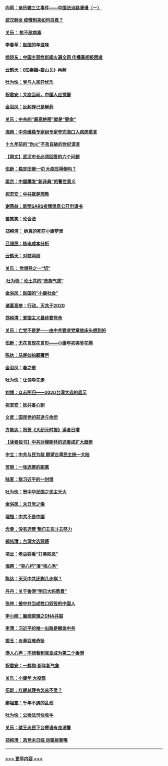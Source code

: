 #### [向莉：亲历建三江事件——中国法治路漫漫（ㄧ）](../pages/nsc993/n11827190.md?t=01290422) 
#### [武汉肺炎 疫情到来如何自救？](../pages/nsc993/n11827632.md?t=01290422) 
#### [关乐： 枪不敌病毒](../pages/nsc993/n11826746.md?t=01290422) 
#### [李春草：赵国的年滋味](../pages/nsc993/n11826321.md?t=01290422) 
#### [徐晓东：中国主观性新闻火遍全网 传播真相极困难](../pages/nsc993/n11826508.md?t=01290422) 
#### [云鹤天：《忆秦娥▪娄山关》再解](../pages/nsc993/n11824682.md?t=01290422) 
#### [吐为快：党与人民异忧乐](../pages/nsc993/n11824660.md?t=01290422) 
#### [祝君安：大疫当前，中国人应觉醒](../pages/nsc993/n11821946.md?t=01290422) 
#### [金浴凤：反躬罪己是解药](../pages/nsc993/n11820280.md?t=01290422) 
#### [关乐：中共的“最高绝密”就是“要命”](../pages/nsc993/n11816946.md?t=01290422) 
#### [海网：中央维稳专家组专家夸完海口入病房感言](../pages/nsc993/n11815138.md?t=01290422) 
#### [十九年前的“伪火”不攻自破的世纪谎言](../pages/nsc993/n11813238.md?t=01290422) 
#### [【网文】武汉市长必须回答的六个问题](../pages/nsc993/n11813848.md?t=01290422) 
#### [伍新：稳定压倒一切 大疫压得倒吗？](../pages/nsc993/n11812634.md?t=01290422) 
#### [梁京：中国爆发“新非典”的警世意义](../pages/nsc993/n11812554.md?t=01290422) 
#### [祝君安：中共就是邪教](../pages/nsc993/n11812431.md?t=01290422) 
#### [谢燕益：新型SARS疫情信息公开申请书](../pages/nsc993/n11808840.md?t=01290422) 
#### [蜀笑笑：论合法](../pages/nsc993/n11808064.md?t=01290422) 
#### [郑纯清： 她真的死在小康梦里](../pages/nsc993/n11806623.md?t=01290422) 
#### [吕锡民：核电成本分析](../pages/nsc993/n11806284.md?t=01290422) 
#### [云鹤天：对联两则](../pages/nsc993/n11805957.md?t=01290422) 
#### [关乐： 党领导之一“切”](../pages/nsc993/n11804505.md?t=01290422) 
#### [ 吐为快：论土共的“贵族气质”](../pages/nsc993/n11804490.md?t=01290422) 
#### [金浴凤：赵国的“小康社会”](../pages/nsc993/n11804452.md?t=01290422) 
#### [诸葛高参：行动，灭共于2020](../pages/nsc993/n11804120.md?t=01290422) 
#### [郑纯清：爱国主义最终要党命](../pages/nsc993/n11802197.md?t=01290422) 
#### [关乐：亡党不是梦——由中共要求党章放床头想到的](../pages/nsc993/n11802156.md?t=01290422) 
#### [伍新：无花言现花言形——小康年初哭吴花燕](../pages/nsc993/n11800044.md?t=01290422) 
#### [陈达：马屁似拍颠覆声](../pages/nsc993/n11800010.md?t=01290422) 
#### [金浴凤：春之歌](../pages/nsc993/n11797687.md?t=01290422) 
#### [吐为快：让领导先走](../pages/nsc993/n11797512.md?t=01290422) 
#### [刘博：众志所归——2020台湾大选的启示](../pages/nsc993/n11796878.md?t=01290422) 
#### [祝君安：妖共畜心剖](../pages/nsc993/n11794273.md?t=01290422) 
#### [文武：国民党的前途与命运](../pages/nsc993/n11794198.md?t=01290422) 
#### [方能达：祝贺《大纪元时报》读者日增](../pages/nsc993/n11793807.md?t=01290422) 
#### [【读者投书】中共对穆斯林的迫害成扩大趋势](../pages/nsc993/n11791371.md?t=01290422) 
#### [中立：中共与民为敌 期望台湾民主统一大陆](../pages/nsc993/n11790392.md?t=01290422) 
#### [苦胆：一张选票的距离](../pages/nsc993/n11788914.md?t=01290422) 
#### [陆客：致习近平的一封信](../pages/nsc993/n11788867.md?t=01290422) 
#### [吐为快：贺中华民国之民主光大](../pages/nsc993/n11788618.md?t=01290422) 
#### [金浴凤：末日党之像](../pages/nsc993/n11787475.md?t=01290422) 
#### [理悟：中共不是中国](../pages/nsc993/n11787463.md?t=01290422) 
#### [念贲：没有选票  我们去奋斗去努力](../pages/nsc993/n11787398.md?t=01290422) 
#### [郑纯清：台湾大选观感](../pages/nsc993/n11786210.md?t=01290422) 
#### [项云：老百姓看“打黑除恶”](../pages/nsc993/n11785398.md?t=01290422) 
#### [海网：“空心朽”演“核心秀”](../pages/nsc993/n11783874.md?t=01290422) 
#### [陈达：天灭中共还剩几步棋？](../pages/nsc993/n11783719.md?t=01290422) 
#### [丹丹：关于香港“明日大屿愿景”](../pages/nsc993/n11783273.md?t=01290422) 
#### [张林：被中共当成牲口奴役的中国人](../pages/nsc993/n11782397.md?t=01290422) 
#### [李小刚：脑控原理之DNA共振](../pages/nsc993/n11780962.md?t=01290422) 
#### [李清：习近平的唯一出路是解体中共](../pages/nsc993/n11780866.md?t=01290422) 
#### [振玉：炎黄巨难奇耻](../pages/nsc993/n11779632.md?t=01290422) 
#### [港人心声：不想看到宝岛成为第二个香港](../pages/nsc993/n11778817.md?t=01290422) 
#### [祝君安：一剪梅‧新年新气象](../pages/nsc993/n11776340.md?t=01290422) 
#### [关乐：小康年 大役现](../pages/nsc993/n11774213.md?t=01290422) 
#### [伍新：红朝总理令怎总不灵？](../pages/nsc993/n11770813.md?t=01290422) 
#### [廖祖笙：千年不遇的乱政](../pages/nsc993/n11770373.md?t=01290422) 
#### [吐为快：公检法司快收手](../pages/nsc993/n11770359.md?t=01290422) 
#### [关乐：就王志民下台寄语有良港警](../pages/nsc993/n11769903.md?t=01290422) 
#### [郑纯清：恶党末日临 动辄挨掌嘴](../pages/nsc993/n11769356.md?t=01290422) 

----
#### [ >>> 更早内容 <<< ](../indexes/nsc993-earlier.md)
